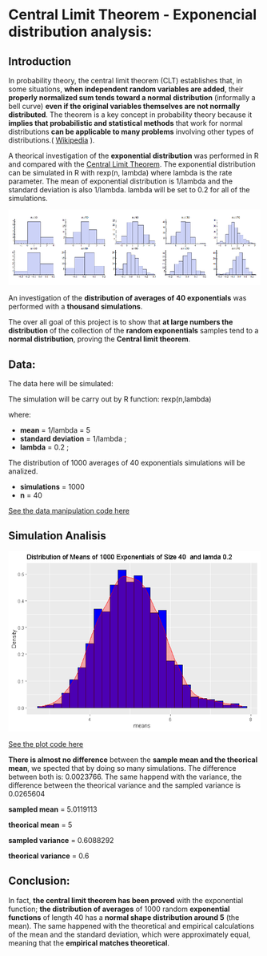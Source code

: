 Central Limit Theorem - Exponencial distribution analysis:
================

## Introduction

In probability theory, the central limit theorem (CLT) establishes that,
in some situations, **when independent random variables are added**,
their **properly normalized sum tends toward a normal distribution**
(informally a bell curve) **even if the original variables themselves
are not normally distributed**. The theorem is a key concept in
probability theory because it **implies that probabilistic and
statistical methods** that work for normal distributions **can be
applicable to many problems** involving other types of distributions.(
[Wikipedia](https://en.wikipedia.org/wiki/Central_limit_theorem) ).

A theorical investigation of the **exponential distribution** was
performed in R and compared with the [Central Limit
Theorem](https://en.wikipedia.org/wiki/Central_limit_theorem). The
exponential distribution can be simulated in R with rexp(n, lambda)
where lambda is the rate parameter. The mean of exponential distribution
is 1/lambda and the standard deviation is also 1/lambda. lambda will be
set to 0.2 for all of the simulations.

<img src="images/central_img.png" width="1000px" />

An investigation of the **distribution of averages of 40 exponentials**
was performed with a **thousand simulations**.

The over all goal of this project is to show that **at large numbers the
distribution** of the collection of the **random exponentials** samples
tend to a **normal distribution**, proving the **Central limit
theorem**.

## Data:

The data here will be simulated:

The simulation will be carry out by R function: rexp(n,lambda)

where:

  - **mean** = 1/lambda = 5
  - **standard deviation** = 1/lambda ;
  - **lambda** = 0.2 ;

The distribution of 1000 averages of 40 exponentials simulations will be
analized.

  - **simulations** = 1000
  - **n** = 40

[See the data manipulation code here](XXXXXXXXXXXX)

## Simulation Analisis

![](README_files/figure-gfm/unnamed-chunk-3-1.png)<!-- -->

[See the plot code here](XXXXXXX)

**There is almost no difference** between the **sample mean and the
theorical mean**, we spected that by doing so many simulations. The
difference between both is: 0.0023766. The same happend with the
variance, the difference between the theorical variance and the sampled
variance is 0.0265604

**sampled mean** = 5.0119113

**theorical mean** = 5

**sampled variance** = 0.6088292

**theorical variance** = 0.6

## Conclusion:

In fact, **the central limit theorem has been proved** with the
exponential function; **the distribution of averages** of 1000 random
**exponential functions** of length 40 has a **normal shape distribution
around 5** (the mean). The same happened with the theoretical and
empirical calculations of the mean and the standard deviation, which
were approximately equal, meaning that the **empirical matches
theoretical**.

